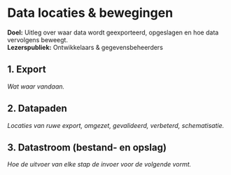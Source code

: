 # Data locaties & bewegingen
**Doel:** Uitleg over waar data wordt geexporteerd, opgeslagen en hoe data vervolgens beweegt.  
**Lezerspubliek:** Ontwikkelaars & gegevensbeheerders

## 1. Export
_Wat waar vandaan._

## 2. Datapaden
_Locaties van ruwe export, omgezet, gevalideerd, verbeterd, schematisatie._

## 3. Datastroom (bestand- en opslag)
_Hoe de uitvoer van elke stap de invoer voor de volgende vormt._

